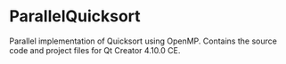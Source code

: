 # ParallelQuicksort
 Parallel implementation of Quicksort using OpenMP. Contains the source code and project files for Qt Creator 4.10.0 CE.
 
